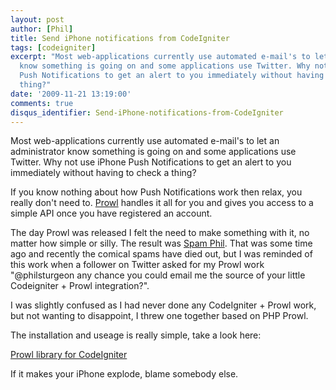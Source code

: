 ```yaml
---
layout: post
author: [Phil]
title: Send iPhone notifications from CodeIgniter
tags: [codeigniter]
excerpt: "Most web-applications currently use automated e-mail's to let an administrator
  know something is going on and some applications use Twitter. Why not use iPhone
  Push Notifications to get an alert to you immediately without having to check a
  thing?"
date: '2009-11-21 13:19:00'
comments: true
disqus_identifier: Send-iPhone-notifications-from-CodeIgniter
---
```


Most web-applications currently use automated e-mail's to let an administrator know something is going on and some applications use Twitter. Why not use iPhone Push Notifications to get an alert to you immediately without having to check a thing?

If you know nothing about how Push Notifications work then relax, you really don't need to. [Prowl](http://prowl.weks.net/ "Prowl is the Growl client for the iPhone OS.") handles it all for you and gives you access to a simple API once you have registered an account.

The day Prowl was released I felt the need to make something with it, no matter how simple or silly. The result was [Spam Phil](/spamphil/). That was some time ago and recently the comical spams have died out, but I was reminded of this work when a follower on Twitter asked for my Prowl work "@philsturgeon any chance you could email me the source of your little Codeigniter + Prowl integration?".

I was slightly confused as I had never done any CodeIgniter + Prowl work, but not wanting to disappoint, I threw one together based on PHP Prowl.

The installation and useage is really simple, take a look here:

[Prowl library for CodeIgniter](https://github.com/philsturgeon/codeigniter-prowl)

If it makes your iPhone explode, blame somebody else.
